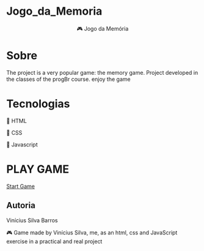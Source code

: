 # Jogo_da_Memoria
<p align="center" > &#127918 Jogo da Memória </p>


# Sobre
The project is a very popular game: the memory game.
Project developed in the classes of the progBr course. enjoy the game

# Tecnologias
<p> &#127919 HTML</p>
<p> &#127919 CSS </p>
<p> &#127919 Javascript <p>

# PLAY GAME

  <a href= "https://jogo-da-memoria-six.vercel.app">Start Game</a>

## Autoria

Vinícius Silva Barros
<p>
&#127918 Game made by Vinícius Silva, me, as an html, css and JavaScript exercise in a practical and real project</p>
